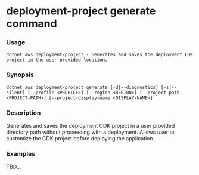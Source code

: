 # deployment-project generate command

### Usage
    dotnet aws deployment-project - Generates and saves the deployment CDK project in the user provided location.

### Synopsis
    dotnet aws deployment-project generate [-d|--diagnostics] [-s|--silent] [--profile <PROFILE>] [--region <REGION>] [--project-path <PROJECT-PATH>] [--project-display-name <DISPLAY-NAME>]

### Description
Generates and saves the deployment CDK project in a user provided directory path without proceeding with a deployment. Allows user to customize the CDK project before deploying the application.

### Examples
TBD...
